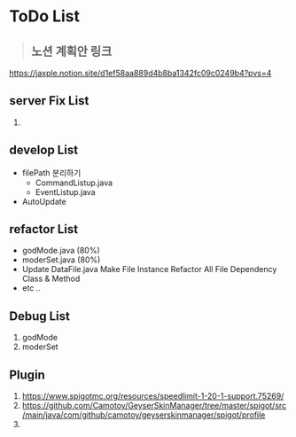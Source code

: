 # ToDo List
> ## 노션 계획안 링크
https://jaxple.notion.site/d1ef58aa889d4b8ba1342fc09c0249b4?pvs=4

## server Fix List
1. 

## develop List
* filePath 분리하기
  * CommandListup.java
  * EventListup.java
* AutoUpdate 

## refactor List
* godMode.java (80%)
* moderSet.java (80%)
* Update DataFile.java Make File Instance
  Refactor All File Dependency Class & Method
* etc ..

## Debug List
1. godMode
2. moderSet

## Plugin
1. https://www.spigotmc.org/resources/speedlimit-1-20-1-support.75269/
2. https://github.com/Camotoy/GeyserSkinManager/tree/master/spigot/src/main/java/com/github/camotoy/geyserskinmanager/spigot/profile
3. 